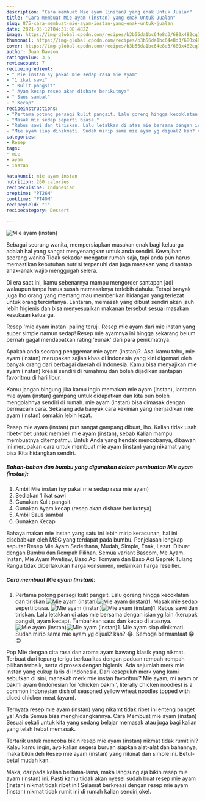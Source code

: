 ```yaml
---
description: "Cara membuat Mie ayam (instan) yang enak Untuk Jualan"
title: "Cara membuat Mie ayam (instan) yang enak Untuk Jualan"
slug: 875-cara-membuat-mie-ayam-instan-yang-enak-untuk-jualan
date: 2021-05-12T04:31:08.482Z
image: https://img-global.cpcdn.com/recipes/b3b56da1bc64e8d3/680x482cq70/mie-ayam-instan-foto-resep-utama.jpg
thumbnail: https://img-global.cpcdn.com/recipes/b3b56da1bc64e8d3/680x482cq70/mie-ayam-instan-foto-resep-utama.jpg
cover: https://img-global.cpcdn.com/recipes/b3b56da1bc64e8d3/680x482cq70/mie-ayam-instan-foto-resep-utama.jpg
author: Juan Dawson
ratingvalue: 3.6
reviewcount: 7
recipeingredient:
- " Mie instan sy pakai mie sedap rasa mie ayam"
- "1 ikat sawi"
- " Kulit pangsit"
- " Ayam kecap resep akan dishare berikutnya"
- " Saus sambal"
- " Kecap"
recipeinstructions:
- "Pertama potong persegi kulit pangsit. Lalu goreng hingga kecoklatan dan tiriskan"
- "Masak mie sedap seperti biasa."
- "Rebus sawi dan tiriskan. Lalu letakkan di atas mie bersama dengan isian yg lain (kerupuk pangsit, ayam kecap). Tambahkan saus dan kecap di atasnya."
- "Mie ayam siap dinikmati. Sudah mirip sama mie ayam yg dijual2 kan? 😂. Semoga bermanfaat 😁😊"
categories:
- Resep
tags:
- mie
- ayam
- instan

katakunci: mie ayam instan 
nutrition: 260 calories
recipecuisine: Indonesian
preptime: "PT26M"
cooktime: "PT40M"
recipeyield: "1"
recipecategory: Dessert

---
```



![Mie ayam (instan)](https://img-global.cpcdn.com/recipes/b3b56da1bc64e8d3/680x482cq70/mie-ayam-instan-foto-resep-utama.jpg)

Sebagai seorang wanita, mempersiapkan masakan enak bagi keluarga adalah hal yang sangat menyenangkan untuk anda sendiri. Kewajiban seorang  wanita Tidak sekadar mengatur rumah saja, tapi anda pun harus memastikan kebutuhan nutrisi terpenuhi dan juga masakan yang disantap anak-anak wajib menggugah selera.

Di era  saat ini, kamu sebenarnya mampu mengorder santapan jadi walaupun tanpa harus susah memasaknya terlebih dahulu. Tetapi banyak juga lho orang yang memang mau memberikan hidangan yang terlezat untuk orang tercintanya. Lantaran, memasak yang dibuat sendiri akan jauh lebih higienis dan bisa menyesuaikan makanan tersebut sesuai masakan kesukaan keluarga. 

Resep &#39;mie ayam instan&#39; paling teruji. Resep mie ayam dari mie instan yang super simple namun sedap! Resep mie ayamnya ini hingga sekarang belum pernah gagal mendapatkan rating &#39;eunak&#39; dari para penikmatnya.

Apakah anda seorang penggemar mie ayam (instan)?. Asal kamu tahu, mie ayam (instan) merupakan sajian khas di Indonesia yang kini digemari oleh banyak orang dari berbagai daerah di Indonesia. Kamu bisa menyajikan mie ayam (instan) kreasi sendiri di rumahmu dan boleh dijadikan santapan favoritmu di hari libur.

Kamu jangan bingung jika kamu ingin memakan mie ayam (instan), lantaran mie ayam (instan) gampang untuk didapatkan dan kita pun boleh mengolahnya sendiri di rumah. mie ayam (instan) bisa dimasak dengan bermacam cara. Sekarang ada banyak cara kekinian yang menjadikan mie ayam (instan) semakin lebih lezat.

Resep mie ayam (instan) pun sangat gampang dibuat, lho. Kalian tidak usah ribet-ribet untuk membeli mie ayam (instan), sebab Kalian mampu membuatnya ditempatmu. Untuk Anda yang hendak mencobanya, dibawah ini merupakan cara untuk membuat mie ayam (instan) yang nikamat yang bisa Kita hidangkan sendiri.

<!--inarticleads1-->

##### Bahan-bahan dan bumbu yang digunakan dalam pembuatan Mie ayam (instan):

1. Ambil  Mie instan (sy pakai mie sedap rasa mie ayam)
1. Sediakan 1 ikat sawi
1. Gunakan  Kulit pangsit
1. Gunakan  Ayam kecap (resep akan dishare berikutnya)
1. Ambil  Saus sambal
1. Gunakan  Kecap


Bahaya makan mie instan yang satu ini lebih mirip keracunan, hal ini disebabkan oleh MSG yang terdapat pada bumbu. Penjelasan lengkap seputar Resep Mie Ayam Sederhana, Mudah, Simple, Enak, Lezat. Dibuat dengan Bumbu dan Rempah Pilihan. Semua variant Bascom, Me Ayam Instan, Mie Ayam Kwetiaw, Baso Aci Tomyam dan Baso Aci Geprek Tulang Rangu tidak diberlakukan harga konsumen, melainkan harga reselller. 

<!--inarticleads2-->

##### Cara membuat Mie ayam (instan):

1. Pertama potong persegi kulit pangsit. Lalu goreng hingga kecoklatan dan tiriskan
<img src="https://img-global.cpcdn.com/steps/81100d942ee24e1c/160x128cq70/mie-ayam-instan-langkah-memasak-1-foto.jpg" alt="Mie ayam (instan)"><img src="https://img-global.cpcdn.com/steps/e894ba794ed1138c/160x128cq70/mie-ayam-instan-langkah-memasak-1-foto.jpg" alt="Mie ayam (instan)">1. Masak mie sedap seperti biasa.
<img src="https://img-global.cpcdn.com/steps/999871389e314291/160x128cq70/mie-ayam-instan-langkah-memasak-2-foto.jpg" alt="Mie ayam (instan)"><img src="https://img-global.cpcdn.com/steps/f89d1237be200b22/160x128cq70/mie-ayam-instan-langkah-memasak-2-foto.jpg" alt="Mie ayam (instan)">1. Rebus sawi dan tiriskan. Lalu letakkan di atas mie bersama dengan isian yg lain (kerupuk pangsit, ayam kecap). Tambahkan saus dan kecap di atasnya.
<img src="https://img-global.cpcdn.com/steps/7ac37a5d3d78d9f0/160x128cq70/mie-ayam-instan-langkah-memasak-3-foto.jpg" alt="Mie ayam (instan)"><img src="https://img-global.cpcdn.com/steps/672e85bb0dd3c951/160x128cq70/mie-ayam-instan-langkah-memasak-3-foto.jpg" alt="Mie ayam (instan)">1. Mie ayam siap dinikmati. Sudah mirip sama mie ayam yg dijual2 kan? 😂. Semoga bermanfaat 😁😊


Pop Mie dengan cita rasa dan aroma ayam bawang klasik yang nikmat. Terbuat dari tepung terigu berkualitas dengan paduan rempah-rempah pilihan terbaik, serta diproses dengan higienis. Ada sejumlah merk mie instan yang cukup laris di Indonesia. Dari kesepuluh merk yang kami sebutkan di sini, manakah merk mie instan favoritmu? Mie ayam, mi ayam or bakmi ayam (Indonesian for &#39;chicken bakmi&#39;, literally chicken noodles) is a common Indonesian dish of seasoned yellow wheat noodles topped with diced chicken meat (ayam). 

Ternyata resep mie ayam (instan) yang nikamt tidak ribet ini enteng banget ya! Anda Semua bisa menghidangkannya. Cara Membuat mie ayam (instan) Sesuai sekali untuk kita yang sedang belajar memasak atau juga bagi kalian yang telah hebat memasak.

Tertarik untuk mencoba bikin resep mie ayam (instan) nikmat tidak rumit ini? Kalau kamu ingin, ayo kalian segera buruan siapkan alat-alat dan bahannya, maka bikin deh Resep mie ayam (instan) yang nikmat dan simple ini. Betul-betul mudah kan. 

Maka, daripada kalian berlama-lama, maka langsung aja bikin resep mie ayam (instan) ini. Pasti kamu tiidak akan nyesel sudah buat resep mie ayam (instan) nikmat tidak ribet ini! Selamat berkreasi dengan resep mie ayam (instan) nikmat tidak rumit ini di rumah kalian sendiri,oke!.

